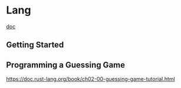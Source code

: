 # Lang

[doc](https://doc.rust-lang.org/book/)

## Getting Started

## Programming a Guessing Game

https://doc.rust-lang.org/book/ch02-00-guessing-game-tutorial.html

